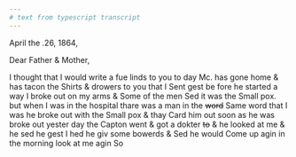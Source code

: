 ```yaml
---
# text from typescript transcript
---
```

April the .26, 1864,

Dear Father & Mother,

I thought that I would write a fue linds to you to day Mc. has gone home & has tacon the Shirts & drowers to you that I Sent gest be fore he started a way I broke out on my arms & Some of the men Sed it was the Small pox. but when I was in the hospital thare was a man in the ~~word~~ Same word that I was he broke out with the Small pox & thay Card him out soon as he was broke out yester day the Capton went & got a dokter ~~to~~ & he looked at me & he sed he gest I hed he giv some bowerds & Sed he would Come up agin in the morning look at me agin So